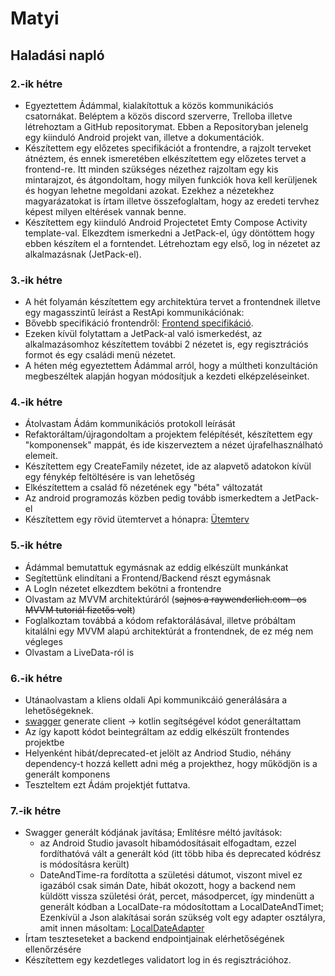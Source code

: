 # Matyi
## Haladási napló
### 2.-ik hétre

- Egyeztettem Ádámmal, kialakítottuk a közös kommunikációs csatornákat. Beléptem a közös discord szerverre, Trelloba illetve létrehoztam a GitHub repositorymat. Ebben a Repositoryban jelenelg egy kiinduló Android projekt van, illetve a dokumentációk.
- Készítettem egy előzetes specifikációt a frontendre, a rajzolt terveket átnéztem, és ennek ismeretében elkészítettem egy előzetes tervet a frontend-re. Itt minden szükséges nézethez rajzoltam egy kis mintarajzot, és átgondoltam, hogy milyen funkciók hova kell kerüljenek és hogyan lehetne megoldani azokat. Ezekhez a nézetekhez magyarázatokat is írtam illetve összefoglaltam, hogy az eredeti tervhez képest milyen eltérések vannak benne.
- Készítettem egy kiinduló Android Projectetet Emty Compose Activity template-val. Elkezdtem ismerkedni a  JetPack-el, úgy döntöttem hogy ebben készítem el a forntendet. Létrehoztam egy első, log in nézetet az alkalmazásnak (JetPack-el).

### 3.-ik hétre
- A hét folyamán készítettem egy architektúra tervet a frontendnek illetve egy magasszintű leírást a RestApi kommunikációnak: 
- Bővebb specifikáció frontendről: [Frontend specifikáció](https://github.com/Matyi98/MSc-Onlab1/blob/main/Dokument%C3%A1ci%C3%B3k/Architekt%C3%BAra_terv.md).
- Ezeken kívül folytattam a JetPack-al való ismerkedést, az alkalmazásomhoz készítettem további 2 nézetet is, egy regisztrációs formot és egy családi menü nézetet. 
- A héten még egyeztettem Ádámmal arról, hogy a múltheti konzultáción megbeszéltek alapján hogyan módosítjuk a kezdeti elképzeléseinket. 

### 4.-ik hétre
- Átolvastam Ádám kommunikációs protokoll leírását
- Refaktoráltam/újragondoltam a projektem felépítését, készítettem egy "komponensek" mappát, és ide kiszerveztem a nézet újrafelhasználható elemeit.
- Készítettem egy CreateFamily nézetet, ide az alapvető adatokon kívül egy fénykép feltöltésére is van lehetőség
- Elkészítettem a család fő nézetének egy "béta" változatát
- Az android programozás közben pedig tovább ismerkedtem a JetPack-el
- Készítettem egy rövid ütemtervet a hónapra: [Ütemterv](https://github.com/Matyi98/MSc-Onlab1/blob/main/Dokument%C3%A1ci%C3%B3k/%C3%9Ctemterv.md)

### 5.-ik hétre
- Ádámmal bemutattuk egymásnak az eddig elkészült munkánkat
- Segítettünk elindítani a Frontend/Backend részt egymásnak
- A LogIn nézetet elkezdtem bekötni a frontendre
- Olvastam az MVVM architektúráról (~~sajnos a raywenderlich.com -os MVVM tutoriál fizetős volt~~)
- Foglalkoztam továbbá a kódom refaktorálásával, illetve próbáltam kitalálni egy MVVM alapú architektúrát a frontendnek, de ez még nem végleges
- Olvastam a LiveData-ról is

### 6.-ik hétre
- Utánaolvastam a kliens oldali Api kommunikcáió generálására a lehetőségeknek.
- [swagger](https://editor.swagger.io/) generate client -> kotlin segítségével kódot generáltattam
- Az így kapott kódot beintegráltam az eddig elkészült frontendes projektbe
- Helyenként hibát/deprecated-et jelölt az Andriod Studio, néhány dependency-t hozzá kellett adni még a projekthez, hogy működjön is a generált komponens
- Teszteltem ezt Ádám projektjét futtatva. 

### 7.-ik hétre
- Swagger generált kódjának javítása;
  Említésre méltó javítások: 
  - az Android Studio javasolt hibamódosításait elfogadtam, ezzel fordíthatóvá vált a generált kód (itt több hiba és deprecated kódrész is módosításra került)
  - DateAndTime-ra fordította a születési dátumot, viszont mivel ez igazából csak simán Date, hibát okozott, hogy a backend nem küldött vissza születési órát, percet, másodpercet, így mindenütt a generált kódban a LocalDate-ra módosítottam a LocalDateAndTimet; Ezenkívül a Json alakításai során szükség volt egy adapter osztályra, amit innen másoltam: [LocalDateAdapter](https://stackoverflow.com/questions/57972766/java-lang-illegalargumentexception-platform-class-java-time-localdatetime-with)
- Írtam teszteseteket a backend endpointjainak elérhetőségének ellenőrzésére
- Készítettem egy kezdetleges validatort log in és regisztrációhoz. 
  
